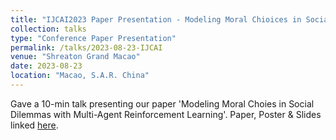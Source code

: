 ```yaml
---
title: "IJCAI2023 Paper Presentation - Modeling Moral Chioices in Social Dilemmas with Multi-Agen Reinforcement Learning"
collection: talks
type: "Conference Paper Presentation"
permalink: /talks/2023-08-23-IJCAI
venue: "Shreaton Grand Macao"
date: 2023-08-23
location: "Macao, S.A.R. China"
---
```


Gave a 10-min talk presenting our paper 'Modeling Moral Choies in Social Dilemmas with Multi-Agent Reinforcement Learning'. 
Paper, Poster & Slides linked [here](https://liza-tennant.github.io/publication/2023-modeling-moral-choices). 
